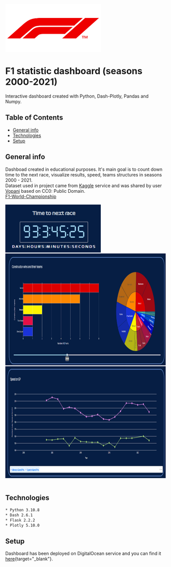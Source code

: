 <img src='./readme_images/logo.png' width="300" height="150"/> 

# F1 statistic dashboard (seasons 2000-2021)

Interactive dashboard created with Python, Dash-Plotly, Pandas and Numpy.


## Table of Contents
* [General info](#general-info)
* [Technologies](#technologies)
* [Setup](#setup)

## General info
Dashboad created in educational purposes. It's main goal is to count down time to the next race, visualize results, speed, teams structures in seasons 2000 - 2021. <br>
Dataset used in project came from [Kaggle](kaggle.com) service and was shared by user [Vopani](https://www.kaggle.com/rohanrao) based on CC0: Public Domain.<br>
[F1-World-Championship ](https://www.kaggle.com/datasets/rohanrao/formula-1-world-championship-1950-2020)
<br><br>
<img src='./readme_images/countdown.jpg' width="300" height="150"/><br>
<img src='./readme_images/constructors_and_teams.jpg' width="1200" height="350"/> <br>
<img src='./readme_images/track_speed.jpg' width="1200" height="350"/> 
<br><br>
## Technologies
    * Python 3.10.8
    * Dash 2.6.1
    * Flask 2.2.2
    * Plotly 5.10.0
## Setup
Dashboard has been deployed on DigitalOcean service and you can find it [here](http://www.f1-stats.online/){target="_blank"}.
